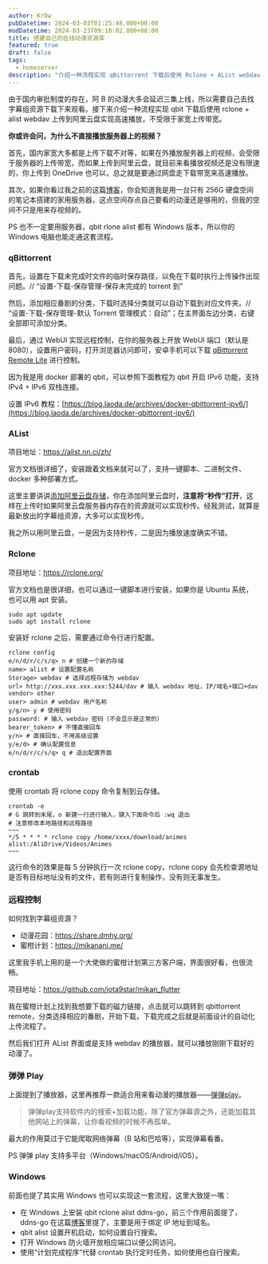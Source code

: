 ```yaml
---
author: KrDw
pubDatetime: 2024-03-03T01:25:48.000+08:00
modDatetime: 2024-03-23T09:10:02.000+08:00
title: 搭建自己的在线动漫资源库
featured: true
draft: false
tags:
  - homeserver
description: "介绍一种流程实现 qBittorrent 下载后使用 Rclone + AList webdav 上传到阿里云盘实现高速播放，不受限于家宽上传带宽。"
---
```


由于国内审批制度的存在，阿 B 的动漫大多会延迟三集上线，所以需要自己去找字幕组资源下载下来观看。接下来介绍一种流程实现 qbit 下载后使用 rclone + alist webdav 上传到阿里云盘实现高速播放，不受限于家宽上传带宽。

**你或许会问，为什么不直接播放服务器上的视频？**

首先，国内家宽大多都是上传下载不对等，如果在外播放服务器上的视频，会受限于服务器的上传带宽，而如果上传到阿里云盘，就目前来看播放视频还是没有限速的，你上传到 OneDrive 也可以，总之就是要通过网盘走下载带宽来高速播放。

其次，如果你看过我之前的这篇[博客](https://k1r.in/posts/building-homeserver-with-laptop/)，你会知道我是用一台只有 256G 硬盘空间的笔记本搭建的家用服务器，这点空间存点自己要看的动漫还是够用的，但我的空间不只是用来存视频的。

PS 也不一定要用服务器，qbit rlone alist 都有 Windows 版本，所以你的 Windows 电脑也能走通这套流程。

### qBittorrent

首先，设置在下载未完成时文件的临时保存路径，以免在下载时执行上传操作出现问题。// “设置-下载-保存管理-保存未完成的 torrent 到”

然后，添加相应番剧的分类，下载时选择分类就可以自动下载到对应文件夹。// “设置-下载-保存管理-默认 Torrent 管理模式：自动”；在主界面左边分类，右键全部即可添加分类。

最后，通过 WebUI 实现远程控制，在你的服务器上开放 WebUI 端口（默认是 8080），设置用户密码，打开浏览器访问即可，安卓手机可以下载 [qBittorrent Remote Lite](https://play.google.com/store/apps/details?id=me.fengmlo.qbRemoteFree&hl=zh_CN) 进行控制。

因为我是用 docker 部署的 qbit，可以参照下面教程为 qbit 开启 IPv6 功能，支持 IPv4 + IPv6 双栈连接。

设置 IPv6 教程：[https://blog.laoda.de/archives/docker-qbittorrent-ipv6/](https://blog.laoda.de/archives/docker-qbittorrent-ipv6/)

### AList

项目地址：https://alist.nn.ci/zh/

官方文档很详细了，安装跟着文档来就可以了，支持一键脚本、二进制文件、docker 多种部署方式。

这里主要讲讲[添加阿里云盘存储](https://alist.nn.ci/zh/guide/drivers/aliyundrive_open.html)，你在添加阿里云盘时，**注意将“秒传”打开**，这样在上传时如果阿里云盘服务器内存在的资源就可以实现秒传。经我测试，就算是最新放出的字幕组资源，大多可以实现秒传。

我之所以用阿里云盘，一是因为支持秒传，二是因为播放速度确实不错。

### Rclone

项目地址：https://rclone.org/

官方文档也是很详细，也可以通过一键脚本进行安装，如果你是 Ubuntu 系统，也可以用 apt 安装。

```shell
sudo apt update
sudo apt install rclone
```

安装好 rclone 之后，需要通过命令行进行配置。

```shell
rclone config
e/n/d/r/c/s/q> n # 创建一个新的存储
name> alist # 设置配置名称
Storage> webdav # 选择远程存储为 webdav
url> http://xxx.xxx.xxx.xxx:5244/dav # 输入 webdav 地址，IP/域名+端口+dav
vendor> other
user> admin # webdav 用户名称
y/g/n> y # 使用密码
password: # 输入 webdav 密码（不会显示是正常的）
bearer_token> # 不懂直接回车
y/n> # 直接回车，不用高级设置
y/e/d> # 确认配置信息
e/n/d/r/c/s/q> q # 退出配置界面
```

### crontab

使用 crontab 将 rclone copy 命令复制到云存储。

```shell
crontab -e
# G 跳转到末尾，o 新建一行进行输入，键入下面命令后 :wq 退出
# 注意修改本地路径和远程路径
~~~
*/5 * * * * rclone copy /home/xxxx/download/animes alist:/AliDrive/Videos/Animes
~~~
```

这行命令的效果是每 5 分钟执行一次 rclone copy，rclone copy 会先检查源地址是否有目标地址没有的文件，若有则进行复制操作，没有则无事发生。

### 远程控制

如何找到字幕组资源？

- 动漫花园：https://share.dmhy.org/
- 蜜柑计划：https://mikanani.me/

这里我手机上用的是一个大佬做的蜜柑计划第三方客户端，界面很好看，也很流畅。

项目地址：https://github.com/iota9star/mikan_flutter

我在蜜柑计划上找到我想要下载的磁力链接，点击就可以跳转到 qbittorrent remote，分类选择相应的番剧，开始下载，下载完成之后就是前面设计的自动化上传流程了。

然后我们打开 AList 界面或是支持 webdav 的播放器，就可以播放刚刚下载好的动漫了。

### 弹弹 Play

上面提到了播放器，这里再推荐一款适合用来看动漫的播放器——[弹弹play](https://www.dandanplay.com/)。

> 弹弹play支持软件内的搜索+加载功能，除了官方弹幕源之外，还能加载其他网站上的弹幕，让你看视频的时候不再孤单。

最大的作用莫过于它能爬取网络弹幕（B 站和巴哈等），实现弹幕看番。

PS 弹弹 play 支持多平台（Windows/macOS/Android/iOS）。

### Windows

前面也提了其实用 Windows 也可以实现这一套流程，这里大致提一嘴：

- 在 Windows 上安装 qbit rclone alist ddns-go，前三个作用前面提了，ddns-go 在这篇[博客](https://k1r.in/posts/building-homeserver-with-laptop/)里提了，主要是用于绑定 IP 地址到域名。
- qbit alist 设置开机启动，如何设置自行搜索。
- 打开 Windows 防火墙开放相应端口以便公网访问。
- 使用“计划完成程序”代替 crontab 执行定时任务，如何使用也自行搜索。
